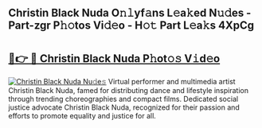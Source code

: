 ## Christin Black Nuda O𝚗𝚕yf𝚊ns L𝚎a𝚔ed N𝚞𝚍es - Part-zgr P𝚑𝚘tos Vi𝚍𝚎o - H𝚘𝚝 Part L𝚎a𝚔s 4XpCg

# <h2><a href="http://kf74z1j.oniu.top/?m=Christin+Black+Nuda">🔗👉 🔴 Christin Black Nuda P𝚑ot𝚘𝚜 V𝚒d𝚎o</a></h2>

[![Christin Black Nuda Nu𝚍e𝚜](https://i.imgur.com/0qMVB7G.gif)](http://kf74z1j.oniu.top/?m=Christin+Black+Nuda)
Virtual performer and multimedia artist Christin Black Nuda, famed for distributing dance and lifestyle inspiration through trending choreographies and compact films. Dedicated social justice advocate Christin Black Nuda, recognized for their passion and efforts to promote equality and justice for all.  
